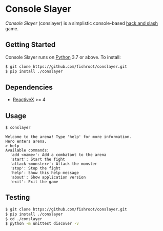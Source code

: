 # Console Slayer
*Console Slayer* (conslayer) is a simplistic console-based [hack and slash](https://en.wikipedia.org/wiki/Hack_and_slash) game.

## Getting Started
Console Slayer runs on [Python](https://www.python.org) 3.7 or above. To install:

```bash
$ git clone https://github.com/fishroot/conslayer.git
$ pip install ./conslayer
```
## Dependencies
* [ReactiveX](https://github.com/ReactiveX/RxPY) >= 4

## Usage
```bash
$ conslayer
```

```
Welcome to the arena! Type 'help' for more information.
Hero enters arena.
> help
Available commands:
  'add <name>': Add a combatant to the arena
  'start': Start the fight
  'attack <monster>': Attack the monster
  'stop': Stop the fight
  'help': Show this help message
  'about': Show application version
  'exit': Exit the game
```

## Testing

```bash
$ git clone https://github.com/fishroot/conslayer.git
$ pip install ./conslayer
$ cd ./conslayer
$ python -m unittest discover -v
```